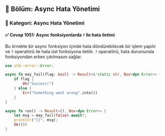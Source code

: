 ## 📘 Bölüm: Async Hata Yönetimi
### 🔹 Kategori: Async Hata Yönetimi
#### ✅ Cevap 1051: Async fonksiyonlarda `?` ile hata iletimi

Bu örnekte bir async fonksiyon içinde hata döndürebilecek bir işlem yapılır ve `?` operatörü ile hata üst fonksiyona iletilir. `?` operatörü, hata durumunda fonksiyondan erken çıkılmasını sağlar.

```rust
use std::error::Error;

async fn may_fail(flag: bool) -> Result<&'static str, Box<dyn Error>> {
    if flag {
        Ok("Success!")
    } else {
        Err("Something went wrong".into())
    }
}

async fn run() -> Result<(), Box<dyn Error>> {
    let msg = may_fail(false).await?;
    println!("{}", msg);
    Ok(())
}
```
